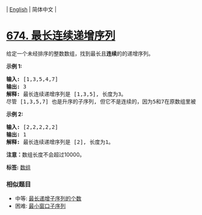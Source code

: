 | [English](README_EN.md) | 简体中文 |

# [674. 最长连续递增序列](https://leetcode-cn.com/problems/longest-continuous-increasing-subsequence)
<p>给定一个未经排序的整数数组，找到最长且<strong>连续</strong>的的递增序列。</p>

<p><strong>示例 1:</strong></p>

<pre>
<strong>输入:</strong> [1,3,5,4,7]
<strong>输出:</strong> 3
<strong>解释:</strong> 最长连续递增序列是 [1,3,5], 长度为3。
尽管 [1,3,5,7] 也是升序的子序列, 但它不是连续的，因为5和7在原数组里被4隔开。 
</pre>

<p><strong>示例 2:</strong></p>

<pre>
<strong>输入:</strong> [2,2,2,2,2]
<strong>输出:</strong> 1
<strong>解释:</strong> 最长连续递增序列是 [2], 长度为1。
</pre>

<p><strong>注意：</strong>数组长度不会超过10000。</p>

**标签:**  [数组](https://leetcode-cn.com/tag/array) 
 ### 相似题目
- 中等:	[最长递增子序列的个数](https://leetcode-cn.com/problems/number-of-longest-increasing-subsequence) 
- 困难:	[最小窗口子序列](https://leetcode-cn.com/problems/minimum-window-subsequence) 
